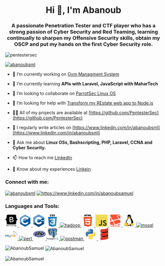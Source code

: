 <h1 align="center">Hi 👋, I'm Abanoub</h1>
<h3 align="center">A passionate Penetration Tester and CTF player who has a strong passion of Cyber Security and Red Teaming, learning continually to sharpen my Offensive Security skills, obtain my OSCP and put my hands on the first Cyber Security role.</h3>

<p align="left"> <img src="https://komarev.com/ghpvc/?username=pentestersec&label=Profile%20views&color=0e75b6&style=flat" alt="pentestersec" /> </p>

<p align="left"> <a href="https://twitter.com/Abanoub__Samuel" target="blank"><img src="https://img.shields.io/twitter/follow/abanoubsml?logo=twitter&style=for-the-badge" alt="abanoubsml" /></a> </p>

- 🔭 I’m currently working on [Gym Managment System](https://github.com/PentesterSec/GMS)

- 🌱 I’m currently learning **APIs with Laravel, JavaScript with MaharTech**

- 👯 I’m looking to collaborate on [ParrotSec Linux OS](https://nest.parrotsec.org/packages/parrot)

- 🤝 I’m looking for help with [Transform my REstate web app to Node.js](https://github.com/PentesterSec/R-estate)

- 👨‍💻 All of my projects are available at [https://github.com/PentesterSec](https://github.com/PentesterSec)

- 📝 I regularly write articles on [https://www.linkedin.com/in/abanoubsml](https://www.linkedin.com/in/abanoubsml)

- 💬 Ask me about **Linux OSs, Bashscripting, PHP, Laravel, CCNA and Cyber Security.**

- 📫 How to reach me [LinkedIn](https://www.linkedin.com/in/abanoubsamuel)

- 📄 Know about my experiences [Linkein](https://www.linkedin.com/in/abanoubsamuel)

   
              
  

<h3 align="left">Connect with me:</h3>
<p align="left">
<a href="https://twitter.com/abanoubsml" target="blank"><img align="center" src="https://raw.githubusercontent.com/rahuldkjain/github-profile-readme-generator/master/src/images/icons/Social/twitter.svg" alt="abanoubsml" height="30" width="40" /></a>
<a href="https://linkedin.com/in/https://www.linkedin.com/in/abanoubsamuel" target="blank"><img align="center" src="https://raw.githubusercontent.com/rahuldkjain/github-profile-readme-generator/master/src/images/icons/Social/linked-in-alt.svg" alt="https://www.linkedin.com/in/abanoubsamuel" height="30" width="40" /></a>
</p>

<h3 align="left">Languages and Tools:</h3>
<p align="left"> <a href="https://getbootstrap.com" target="_blank" rel="noreferrer"> <img src="https://raw.githubusercontent.com/devicons/devicon/master/icons/bootstrap/bootstrap-plain-wordmark.svg" alt="bootstrap" width="40" height="40"/> </a> <a href="https://www.cprogramming.com/" target="_blank" rel="noreferrer"> <img src="https://raw.githubusercontent.com/devicons/devicon/master/icons/c/c-original.svg" alt="c" width="40" height="40"/> </a> <a href="https://www.w3schools.com/cpp/" target="_blank" rel="noreferrer"> <img src="https://raw.githubusercontent.com/devicons/devicon/master/icons/cplusplus/cplusplus-original.svg" alt="cplusplus" width="40" height="40"/> </a> <a href="https://www.w3schools.com/css/" target="_blank" rel="noreferrer"> <img src="https://raw.githubusercontent.com/devicons/devicon/master/icons/css3/css3-original-wordmark.svg" alt="css3" width="40" height="40"/> </a> <a href="https://hadoop.apache.org/" target="_blank" rel="noreferrer"> <img src="https://www.vectorlogo.zone/logos/apache_hadoop/apache_hadoop-icon.svg" alt="hadoop" width="40" height="40"/> </a> <a href="https://www.w3.org/html/" target="_blank" rel="noreferrer"> <img src="https://raw.githubusercontent.com/devicons/devicon/master/icons/html5/html5-original-wordmark.svg" alt="html5" width="40" height="40"/> </a> <a href="https://developer.mozilla.org/en-US/docs/Web/JavaScript" target="_blank" rel="noreferrer"> <img src="https://raw.githubusercontent.com/devicons/devicon/master/icons/javascript/javascript-original.svg" alt="javascript" width="40" height="40"/> </a> <a href="https://laravel.com/" target="_blank" rel="noreferrer"> <img src="https://raw.githubusercontent.com/devicons/devicon/master/icons/laravel/laravel-plain-wordmark.svg" alt="laravel" width="40" height="40"/> </a> <a href="https://www.linux.org/" target="_blank" rel="noreferrer"> <img src="https://raw.githubusercontent.com/devicons/devicon/master/icons/linux/linux-original.svg" alt="linux" width="40" height="40"/> </a> <a href="https://www.microsoft.com/en-us/sql-server" target="_blank" rel="noreferrer"> <img src="https://www.svgrepo.com/show/303229/microsoft-sql-server-logo.svg" alt="mssql" width="40" height="40"/> </a> <a href="https://www.mysql.com/" target="_blank" rel="noreferrer"> <img src="https://raw.githubusercontent.com/devicons/devicon/master/icons/mysql/mysql-original-wordmark.svg" alt="mysql" width="40" height="40"/> </a> <a href="https://www.perl.org/" target="_blank" rel="noreferrer"> <img src="https://api.iconify.design/logos-perl.svg" alt="perl" width="40" height="40"/> </a> <a href="https://www.php.net" target="_blank" rel="noreferrer"> <img src="https://raw.githubusercontent.com/devicons/devicon/master/icons/php/php-original.svg" alt="php" width="40" height="40"/> </a> <a href="https://www.postgresql.org" target="_blank" rel="noreferrer"> <img src="https://raw.githubusercontent.com/devicons/devicon/master/icons/postgresql/postgresql-original-wordmark.svg" alt="postgresql" width="40" height="40"/> </a> <a href="https://postman.com" target="_blank" rel="noreferrer"> <img src="https://www.vectorlogo.zone/logos/getpostman/getpostman-icon.svg" alt="postman" width="40" height="40"/> </a> <a href="https://www.python.org" target="_blank" rel="noreferrer"> <img src="https://raw.githubusercontent.com/devicons/devicon/master/icons/python/python-original.svg" alt="python" width="40" height="40"/> </a> <a href="https://www.scala-lang.org" target="_blank" rel="noreferrer"> <img src="https://raw.githubusercontent.com/devicons/devicon/master/icons/scala/scala-original.svg" alt="scala" width="40" height="40"/> </a> </p>

<p><img align="left" src="https://github-readme-stats.vercel.app/api/top-langs?username=AbanoubSamuel&show_icons=true&locale=en&layout=compact" alt="AbanoubSamuel" /></p>

<p>&nbsp;<img align="center" src="https://github-readme-stats.vercel.app/api?username=AbanoubSamuel&show_icons=true&locale=en" alt="AbanoubSamuel" /></p>

<p><img align="center" src="https://github-readme-streak-stats.herokuapp.com/?user=AbanoubSamuel&" alt="AbanoubSamuel" /></p>


